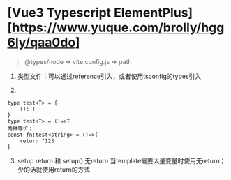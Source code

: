 # [Vue3 Typescript ElementPlus][https://www.yuque.com/brolly/hgg6ly/qaa0do]

> @types/node => vite.config.js => path

1. 类型文件：可以通过reference引入，或者使用tsconfig的types引入

2. 
```
type test<T> = {
    (): T
}
type test<T> = ()=>T
两种等价；
const fn:test<string> = ()=>{
    return "123
}
```

3. setup return 和 setup() 无return
   当template需要大量变量时使用无return；少的话就使用return的方式